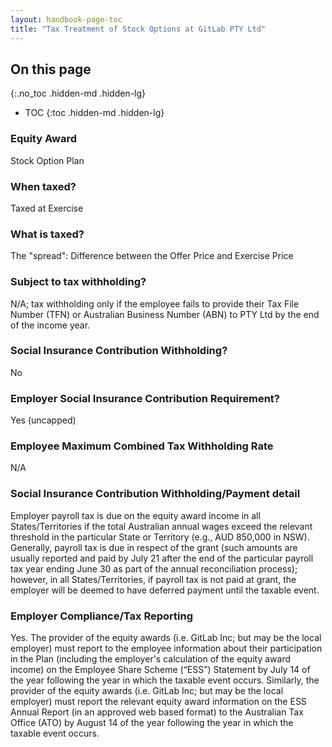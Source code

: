 ```yaml
---
layout: handbook-page-toc
title: "Tax Treatment of Stock Options at GitLab PTY Ltd"
---
```


## On this page
{:.no_toc .hidden-md .hidden-lg}

- TOC
{:toc .hidden-md .hidden-lg}

### Equity Award
Stock Option Plan

### When taxed?
Taxed at Exercise

### What is taxed?
The "spread": Difference between the Offer Price and Exercise Price 

### Subject to tax withholding?
N/A; tax withholding only if the employee fails to provide their Tax File Number (TFN) or Australian Business Number (ABN) to PTY Ltd by the end of the income year.

### Social Insurance Contribution Withholding?
No

### Employer Social Insurance Contribution Requirement?
Yes (uncapped)

### Employee Maximum Combined Tax Withholding Rate
N/A

### Social Insurance Contribution Withholding/Payment detail
Employer payroll tax is due on the equity award income in all States/Territories if the total Australian annual wages exceed the relevant threshold in the particular State or Territory (e.g., AUD 850,000 in NSW). Generally, payroll tax is due in respect of the grant (such amounts are usually reported and paid by July 21 after the end of the particular payroll tax year ending June 30 as part of the annual reconciliation process); however, in all States/Territories, if payroll tax is not paid at grant, the employer will be deemed to have deferred payment until the taxable event.

### Employer Compliance/Tax Reporting
Yes. The provider of the equity awards (i.e. GitLab Inc; but may be the local employer) must report to the employee information about their participation in the Plan (including the employer's calculation of the equity award income) on the Employee Share Scheme (“ESS”) Statement by July 14 of the year following the year in which the taxable event occurs. Similarly, the provider of the equity awards (i.e. GitLab Inc; but may be the local employer) must report the relevant equity award information on the ESS Annual Report (in an approved web based format) to the Australian Tax Office (ATO) by August 14 of the year following the year in which the taxable event occurs.
